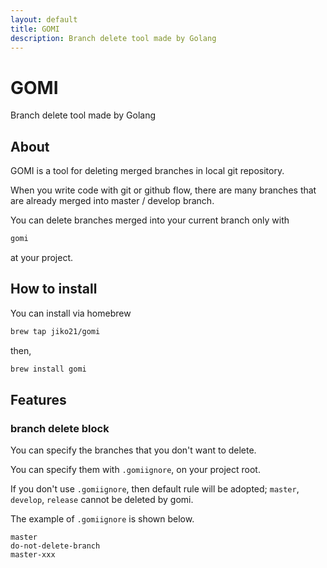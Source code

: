```yaml
---
layout: default
title: GOMI
description: Branch delete tool made by Golang
---
```


# GOMI
Branch delete tool made by Golang
## About
GOMI is a tool for deleting merged branches in local git repository.

When you write code with git or github flow,
there are many branches that are already merged into master / develop branch.

You can delete branches merged into your current branch only with

```bash
gomi
```

at your project.
## How to install
You can install via homebrew

```bash
brew tap jiko21/gomi
```

then,

```bash
brew install gomi
```

## Features

### branch delete block
You can specify the branches that you don't want to delete.

You can specify them with `.gomiignore`, on your project root.

If you don't use `.gomiignore`, then default rule will be adopted; `master`, `develop`, `release` cannot be deleted by gomi.

The example of `.gomiignore` is shown below.

```
master
do-not-delete-branch
master-xxx
```
